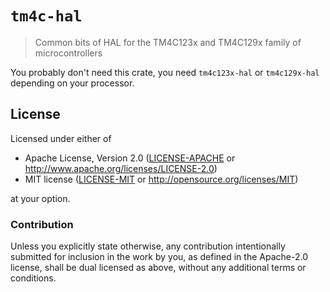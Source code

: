 # `tm4c-hal`

> Common bits of HAL for the TM4C123x and TM4C129x family of microcontrollers

You probably don't need this crate, you need `tm4c123x-hal` or `tm4c129x-hal`
depending on your processor.

## License

Licensed under either of

- Apache License, Version 2.0 ([LICENSE-APACHE](../LICENSE-APACHE) or
  http://www.apache.org/licenses/LICENSE-2.0)
- MIT license ([LICENSE-MIT](../LICENSE-MIT) or http://opensource.org/licenses/MIT)

at your option.

### Contribution

Unless you explicitly state otherwise, any contribution intentionally submitted
for inclusion in the work by you, as defined in the Apache-2.0 license, shall be
dual licensed as above, without any additional terms or conditions.
